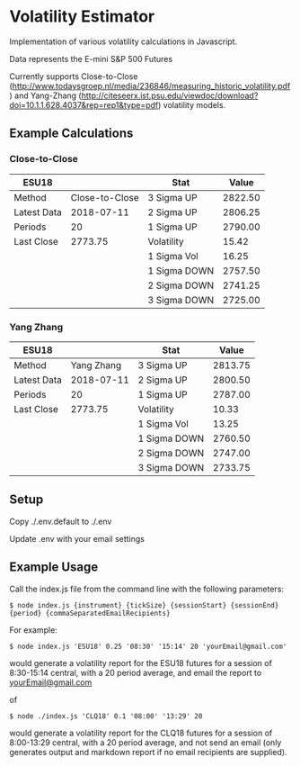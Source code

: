# Volatility Estimator
Implementation of various volatility calculations in Javascript.

Data represents the E-mini S&P 500 Futures

Currently supports Close-to-Close (http://www.todaysgroep.nl/media/236846/measuring_historic_volatility.pdf) and Yang-Zhang (http://citeseerx.ist.psu.edu/viewdoc/download?doi=10.1.1.628.4037&rep=rep1&type=pdf) volatility models.


## Example Calculations
		
### Close-to-Close

| ESU18       |                | Stat          | Value    |
| ----------- | -------------- | ------------- | -------- |
| Method      | Close-to-Close |  3 Sigma UP   |  2822.50 |
| Latest Data | 2018-07-11     |  2 Sigma UP   |  2806.25 |
| Periods     | 20             |  1 Sigma UP   |  2790.00 |
| Last Close  | 2773.75        |  Volatility   |   15.42  |
|             |                |  1 Sigma Vol  |   16.25  |
|             |                | 1 Sigma DOWN  |  2757.50 |
|             |                | 2 Sigma DOWN  |  2741.25 |
|             |                | 3 Sigma DOWN  |  2725.00 |

		
### Yang Zhang

| ESU18       |                | Stat          | Value    |
| ----------- | -------------- | ------------- | -------- |
| Method      | Yang Zhang     |  3 Sigma UP   |  2813.75 |
| Latest Data | 2018-07-11     |  2 Sigma UP   |  2800.50 |
| Periods     | 20             |  1 Sigma UP   |  2787.00 |
| Last Close  | 2773.75        |  Volatility   |   10.33  |
|             |                |  1 Sigma Vol  |   13.25  |
|             |                | 1 Sigma DOWN  |  2760.50 |
|             |                | 2 Sigma DOWN  |  2747.00 |
|             |                | 3 Sigma DOWN  |  2733.75 |


## Setup

Copy ./.env.default to ./.env

Update .env with your email settings


## Example Usage

Call the index.js file from the command line with the following parameters:

    $ node index.js {instrument} {tickSize} {sessionStart} {sessionEnd} {period} {commaSeparatedEmailRecipients}


For example:

    $ node index.js 'ESU18' 0.25 '08:30' '15:14' 20 'yourEmail@gmail.com'

would generate a volatility report for the ESU18 futures for a session of 8:30-15:14 central, with a 20 period average, and email the report to yourEmail@gmail.com

of 

    $ node ./index.js 'CLQ18' 0.1 '08:00' '13:29' 20

would generate a volatility report for the CLQ18 futures for a session of 8:00-13:29 central, with a 20 period average, and not send an email (only generates output and markdown report if no email recipients are supplied).


